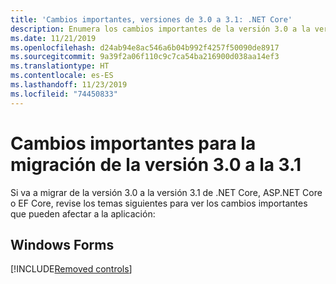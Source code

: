 ```yaml
---
title: 'Cambios importantes, versiones de 3.0 a 3.1: .NET Core'
description: Enumera los cambios importantes de la versión 3.0 a la versión 3.1 de .NET Core, ASP.NET Core y EF Core.
ms.date: 11/21/2019
ms.openlocfilehash: d24ab94e8ac546a6b04b992f4257f50090de8917
ms.sourcegitcommit: 9a39f2a06f110c9c7ca54ba216900d038aa14ef3
ms.translationtype: HT
ms.contentlocale: es-ES
ms.lasthandoff: 11/23/2019
ms.locfileid: "74450833"
---
```

# <a name="breaking-changes-for-migration-from-version-30-to-31"></a>Cambios importantes para la migración de la versión 3.0 a la 3.1

Si va a migrar de la versión 3.0 a la versión 3.1 de .NET Core, ASP.NET Core o EF Core, revise los temas siguientes para ver los cambios importantes que pueden afectar a la aplicación:

## <a name="windows-forms"></a>Windows Forms

[!INCLUDE[Removed controls](~/includes/core-changes/windowsforms/remove-controls-3.1.md)]

